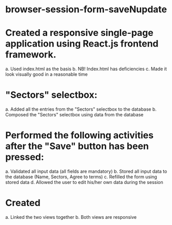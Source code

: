 # browser-session-form-saveNupdate

# Created a responsive single-page application using React.js frontend framework.
  a. Used index.html as the basis
  b. NB! Index.html has deficiencies
  c. Made it look visually good in a reasonable time
# "Sectors" selectbox:
  a. Added all the entries from the "Sectors" selectbox to the database 
  b. Composed the "Sectors" selectbox using data from the database
# Performed the following activities after the "Save" button has been pressed: 
  a. Validated all input data (all fields are mandatory)
  b. Stored all input data to the database (Name, Sectors, Agree to terms)
  c. Refilled the form using stored data
  d. Allowed the user to edit his/her own data during the session 
# Created
  a. Linked the two views together
  b. Both views are responsive
